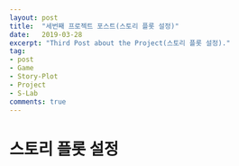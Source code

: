 ```yaml
---
layout: post
title:  "세번째 프로젝트 포스트(스토리 플롯 설정)"
date:   2019-03-28
excerpt: "Third Post about the Project(스토리 플롯 설정)."
tag: 
- post
- Game
- Story-Plot
- Project
- S-Lab
comments: true
---
```


# 스토리 플롯 설정
